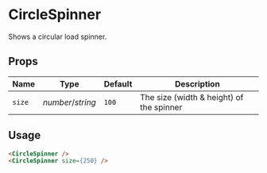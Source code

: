 # CircleSpinner
Shows a circular load spinner.

## Props
| Name | Type | Default | Description |
| --- | --- | --- | --- |
| `size` | _number_/_string_ | `100` | The size (width & height) of the spinner

## Usage
```html
<CircleSpinner />
<CircleSpinner size={250} />
```
